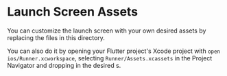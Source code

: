 # Launch Screen Assets

You can customize the launch screen with your own desired assets by replacing the  files in this directory.

You can also do it by opening your Flutter project's Xcode project with `open ios/Runner.xcworkspace`, selecting `Runner/Assets.xcassets` in the Project Navigator and dropping in the desired s.